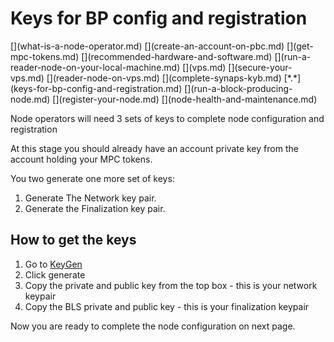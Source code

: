 # Keys for BP config and registration
<div class="dot-navigation" markdown>
   [](what-is-a-node-operator.md)
   [](create-an-account-on-pbc.md)
   [](get-mpc-tokens.md)
   [](recommended-hardware-and-software.md)
   [](run-a-reader-node-on-your-local-machine.md)
   [](vps.md)
   [](secure-your-vps.md)
   [](reader-node-on-vps.md)
   [](complete-synaps-kyb.md)
   [*.*](keys-for-bp-config-and-registration.md)
   [](run-a-block-producing-node.md)
   [](register-your-node.md)
   [](node-health-and-maintenance.md)
</div>

Node operators will need 3 sets of keys to complete node configuration and registration

At this stage you should already have an account private key from the account holding your MPC tokens.

You two generate one more set of keys:
   
1. Generate The Network key pair.   
2. Generate the Finalization key pair.   

## How to get the keys 

1. Go to [KeyGen](https://dashboard.partisiablockchain.com/keygen)   
2. Click generate   
3. Copy the private and public key from the top box - this is your network keypair   
4. Copy the BLS private and public key - this is your finalization keypair   

Now you are ready to complete the node configuration on next page.
